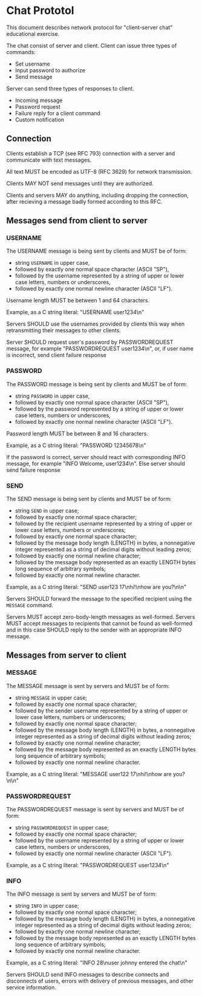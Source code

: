 # Chat Prototol

This document describes network protocol for "client-server chat" educational exercise.

The chat consist of server and client. Client can issue three types of commands:

* Set username
* Input password to authorize
* Send message

Server can send three types of responses to client.

* Incoming message
* Password request
* Failure reply for a client command
* Custom notification

## Connection

Clients establish a TCP (see RFC 793) connection with a server and communicate with text messages.

All text MUST be encoded as UTF-8 (RFC 3629) for network transmission.

Clients MAY NOT send messages until they are authorized.

Clients and servers MAY do anything, including dropping the connection, after recieving a message badly formed according to this RFC.

## Messages send from client to server

### USERNAME

The USERNAME message is being sent by clients and MUST be of form:

* string `USERNAME` in upper case,
* followed by exactly one normal space character (ASCII "SP"),
* followed by the username represented by a string of upper or lower case letters, numbers or underscores,
* followed by exactly one normal newline character (ASCII "LF").

Username length MUST be between 1 and 64 characters.

Example, as a C string literal: "USERNAME user1234\n"

Servers SHOULD use the usernames provided by clients this way when retransmitting their messages to other clients.

Server SHOULD request user's password by PASSWORDREQUEST message, for example "PASSWORDREQUEST user1234\n", or, if user name is incorrect, send client failure response

### PASSWORD

The PASSWORD message is being sent by clients and MUST be of form:

* string `PASSWORD` in upper case,
* followed by exactly one normal space character (ASCII "SP"),
* followed by the password represented by a string of upper or lower case letters, numbers or underscores,
* followed by exactly one normal newline character (ASCII "LF").

Password length MUST be between 8 and 16 characters.

Example, as a C string literal: "PASSWORD 12345678\n"

If the password is correct, server should react with corresponding INFO message, for example "INFO Welcome, user1234\n". Else server should send failure response

### SEND

The SEND message is being sent by clients and MUST be of form:

* string `SEND` in upper case;
* followed by exactly one normal space character;
* followed by the recipient username represented by a string of upper or lower case letters, numbers or underscores;
* followed by exactly one normal space character;
* followed by the message body length (LENGTH) in bytes, a nonnegative integer represented as a string of decimal digits without leading zeros;
* followed by exactly one normal newline character;
* followed by the message body represented as an exactly LENGTH bytes long sequence of arbitrary symbols;
* followed by exactly one normal newline character.

Example, as a C string literal: "SEND user123 17\nhi!\nhow are you?\n\n"

Servers SHOULD forward the message to the specified recipient using the `MESSAGE` command.

Servers MUST accept zero-body-length messages as well-formed.
Servers MUST accept messages to recipients that cannot be found as well-formed and in this case SHOULD reply to the sender with an appropriate INFO message.

## Messages from server to client

### MESSAGE

The MESSAGE message is sent by servers and MUST be of form:

* string `MESSAGE` in upper case;
* followed by exactly one normal space character;
* followed by the sender username represented by a string of upper or lower case letters, numbers or underscores;
* followed by exactly one normal space character;
* followed by the message body length (LENGTH) in bytes, a nonnegative integer represented as a string of decimal digits without leading zeros;
* followed by exactly one normal newline character;
* followed by the message body represented as an exactly LENGTH bytes long sequence of arbitrary symbols;
* followed by exactly one normal newline character.

Example, as a C string literal: "MESSAGE user122 17\nhi!\nhow are you?\n\n"

### PASSWORDREQUEST

The PASSWORDREQUEST message is sent by servers and MUST be of form:

* string `PASSWORDREQUEST` in upper case;
* followed by exactly one normal space character;
* followed by the username represented by a string of upper or lower case letters, numbers or underscores,
* followed by exactly one normal newline character (ASCII "LF").

Example, as a C string literal: "PASSWORDREQUEST user1234\n"

### INFO

The INFO message is sent by servers and MUST be of form:

* string `INFO` in upper case;
* followed by exactly one normal space character;
* followed by the message body length (LENGTH) in bytes, a nonnegative integer represented as a string of decimal digits without leading zeros;
* followed by exactly one normal newline character;
* followed by the message body represented as an exactly LENGTH bytes long sequence of arbitrary symbols;
* followed by exactly one normal newline character.

Example, as a C string literal: "INFO 28\nuser johnny entered the chat\n"

Servers SHOULD send INFO messages to describe connects and disconnects of users, errors with delivery of previous messages, and other service information.
